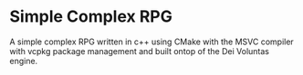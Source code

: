 # Simple Complex RPG
A simple complex RPG written in c++ using CMake with the MSVC compiler with vcpkg package management and built ontop of the Dei Voluntas engine.
